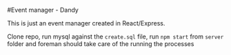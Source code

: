 #Event manager - Dandy

This is just an event manager created in React/Express. 

Clone repo, run mysql against the `create.sql` file, run `npm start` from `server` folder and foreman should take care of the running the processes
